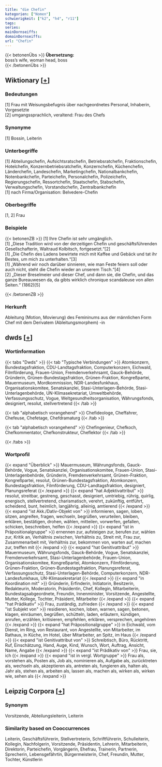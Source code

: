 ```yaml
---
title: "die Chefin"
kategorien: ["Nomen"]
schwierigkeit: ["k2", "h4", "r11"]
tags:
series:
mainDornseiffs:
domainDornseiffs:
url: "Chefin"
---
```


{{< betonenÜbs >}}
**Übersetzung:**  
boss’s wife, woman head, boss  
{{< /betonenÜbs >}}

## Wiktionary [[+](https://de.wiktionary.org/wiki/Chefin)]

### Bedeutungen
[1] Frau mit Weisungsbefugnis über nachgeordnetes Personal, Inhaberin, Vorgesetzte  
[2] umgangssprachlich, veraltend: Frau des Chefs  

### Synonyme
[1] Bossin, Leiterin  

### Unterbegriffe
[1] Abteilungschefin, Aufsichtsratschefin, Betriebsratchefin, Fraktionschefin, Hotelchefin, Konzernbetriebsratchefin, Konzernchefin, Küchenchefin, Länderchefin, Landeschefin, Marketingchefin, Nationalbankchefin, Notenbankchefin, Parteichefin, Personalchefin, Polizeichefin, Regierungschefin, Ressortchefin, Staatschefin, Stabschefin, Verwaltungschefin, Vorstandschefin, Zentralbankchefin  
[1] nach Firma/Organisation: Belvedere-Chefin  

### Oberbegriffe
[1, 2] Frau  

### Beispiele
{{< betonenZB >}}
[1] Ihre Chefin ist sehr umgänglich.  
[1] „Diese Tradition wird von der derzeitigen Chefin und geschäftsführenden Gesellschafterin, Waltraud Kolbitsch, fortgesetzt.“[2]  
[1] „Die Chefin des Ladens bewirtete mich mit Kaffee und Gebäck und tat ihr Bestes, um mich zu unterhalten.“[3]  
[1] „Während wir noch darüber sinnieren, wie man Feste feiern soll oder auch nicht, steht die Chefin wieder an unserem Tisch.“[4]  
[2] „Dieser Breselmeier und dieser Chef, und dann sie, die Chefin, und das ganze Bureauwesen da, da gibts wirklich chronique scandaleuse von allen Seiten.“ (1862)[5]  

{{< /betonenZB >}}
### Herkunft
Ableitung (Motion, Movierung) des Femininums aus der männlichen Form Chef mit dem Derivatem (Ableitungsmorphem) -in  



## dwds [[+](https://www.dwds.de/wb/Chefin)]

### Wortinformation
{{< tabs "Dwds" >}}
{{< tab "Typische Verbindungen" >}}
Atomkonzern, Bundestagsfraktion, CDU-Landtagsfraktion, Computerkonzern, Eichwald, Filmförderung, Frauen-Union, Fremdenverkehrsamt, Gauck-Behörde, Gründerin, Grünen-Bundestagsfraktion, Grünen-Fraktion, Kongreßpartei, Mauermuseum, Mordkommission, NDR-Landesfunkhaus, Organisationskomitee, Senatskanzlei, Stasi-Unterlagen-Behörde, Stasi-Unterlagenbehörde, UN-Klimasekretariat, Umweltbehörde, Verfassungsschutz, Vogue, Weltgesundheitsorganisation, Währungsfonds, designiert, resolut, stellvertretend
{{< /tab >}}

{{< tab "alphabetisch vorangehend" >}}
Chefideologe, Cheffahrer, Chefeuse, Chefetage, Chefdramaturg
{{< /tab >}}

{{< tab "alphabetisch vorangehend" >}}
Chefingenieur, Chefkoch, Chefkommentator, Chefkonstrukteur, Cheflektor
{{< /tab >}}

{{< /tabs >}}

### Wortprofil
{{< expand "Überblick" >}} Mauermuseum, Währungsfonds, Gauck-Behörde, Vogue, Senatskanzlei, Organisationskomitee, Frauen-Union, Stasi-Unterlagenbehörde, Gründerin, Fremdenverkehrsamt, Grünen-Fraktion, Kongreßpartei, resolut, Grünen-Bundestagsfraktion, Atomkonzern, Bundestagsfraktion, Filmförderung, CDU-Landtagsfraktion, designiert, Planungsreferat {{< /expand >}}
{{< expand "hat Adjektivattribut" >}} resolut, streitbar, gestreng, geschasst, designiert, umtriebig, rührig, quirlig, energisch, stellvertretend, charismatisch, verehrt, zukünftig, entführt, scheidend, bunt, heimlich, langjährig, alleinig, amtierend {{< /expand >}}
{{< expand "ist Akk./Dativ-Objekt von" >}} informieren, sagen, loben, sitzen, angreifen, fragen, wechseln, begrüßen, verurteilen, bleiben, erklären, bestätigen, drohen, wählen, mitteilen, vorwerfen, gefallen, schicken, beschreiben, helfen {{< /expand >}}
{{< expand "ist in Präpositionalgruppe" >}} ernennen zur, aufsteigen zur, berufen zur, wählen zur, Kritik an, Verhältnis zwischen, Verhältnis zu, Streit mit, Frau zur, Zusammenarbeit mit, Verhältnis zur, bekommen von, warten auf, machen zur, treffen mit {{< /expand >}}
{{< expand "hat Genitivattribut" >}} Mauermuseum, Währungsfonds, Gauck-Behörde, Vogue, Senatskanzlei, Fremdenverkehrsamt, Stasi-Unterlagenbehörde, Frauen-Union, Organisationskomitee, Kongreßpartei, Atomkonzern, Filmförderung, Grünen-Fraktion, Grünen-Bundestagsfraktion, Planungsreferat, Verfassungsschutz, Stasi-Unterlagen-Behörde, Computerkonzern, NDR-Landesfunkhaus, UN-Klimasekretariat {{< /expand >}}
{{< expand "in Koordination mit" >}} Gründerin, Erfinderin, Initiatorin, Besitzerin, Redakteurin, Moderatorin, Präsidentin, Chef, Kollegin, Mitarbeiterin, Bundestagsabgeordnete, Freundin, Innenminister, Vorsitzende, Angestellte, Mutter, Kollege, Tochter, Präsident, Mitarbeiter {{< /expand >}}
{{< expand "hat Prädikativ" >}} Frau, zuständig, zufrieden {{< /expand >}}
{{< expand "ist Subjekt von" >}} residieren, kochen, loben, warnen, sagen, betonen, klagen, einräumen, begrüßen, schütteln, laden, erläutern, kündigen, anrufen, erzählen, kritisieren, empfehlen, erklären, versprechen, angehören {{< /expand >}}
{{< expand "hat Präpositionalgruppe" >}} in Eichwald, vom Dienst, im Ring, von Restaurant, von Angestellte, von Mitarbeiter, im Rathaus, in Küche, im Hotel, über Mitarbeiter, an Spitz, im Haus {{< /expand >}}
{{< expand "ist Genitivattribut von" >}} Schreibtisch, Büro, Rücktritt, Ruf, Einschätzung, Hand, Auge, Kind, Wunsch, Wort, Auftrag, Ansicht, Name, Angabe {{< /expand >}}
{{< expand "ist Prädikativ von" >}} Frau, sie, ich {{< /expand >}}
{{< expand "ist in vergl. Wortgruppe" >}} Frau als, vorstehen als, Posten als, Job als, nominieren als, Aufgabe als, zurücktreten als, wechseln als, akzeptieren als, antreten als, fungieren als, halten als, Jahr als, stehen als, arbeiten als, lassen als, machen als, wirken als, wirken wie, sehen als {{< /expand >}}

## Leipzig Corpora [[+](https://corpora.uni-leipzig.de/en/res?word=Chefin&corpusId=deu_newscrawl-public_2018)]


### Synonym
Vorsitzende, Abteilungsleiterin, Leiterin


### Similarity based on Cooccurrences
Leiterin, Geschäftsführerin, Stellvertreterin, Schriftführerin, Schulleiterin, Kollegin, Nachfolgerin, Vorsitzende, Präsidentin, Lehrerin, Mitarbeiterin, Direktorin, Parteichefin, Vorgängerin, Ehefrau, Trainerin, Partnerin, Sprecherin, Lebensgefährtin, Bürgermeisterin, Chef, Freundin, Mutter, Tochter, Künstlerin

